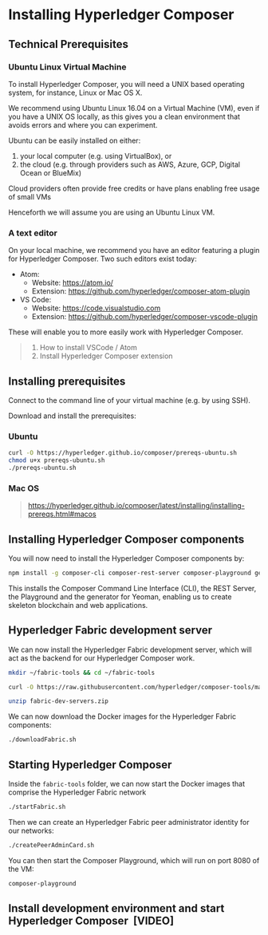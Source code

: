 # Installing Hyperledger Composer

## Technical Prerequisites

### Ubuntu Linux Virtual Machine

To install Hyperledger Composer, you will need a UNIX based operating system, for instance, Linux or Mac OS X.

We recommend using Ubuntu Linux 16.04 on a Virtual Machine (VM), even if you have a UNIX OS locally, as this gives you a clean environment that avoids errors and where you can experiment.

Ubuntu can be easily installed on either:

1. your local computer (e.g. using VirtualBox), or
2. the cloud (e.g. through providers such as AWS, Azure, GCP, Digital Ocean or BlueMix)

Cloud providers often provide free credits or have plans enabling free usage of small VMs

Henceforth we will assume you are using an Ubuntu Linux VM.

### A text editor

On your local machine, we recommend you have an editor featuring a plugin for Hyperledger Composer. Two such editors exist today:

* Atom:
  * Website: https://atom.io/
  * Extension: https://github.com/hyperledger/composer-atom-plugin
* VS Code:
  * Website: https://code.visualstudio.com
  * Extension: https://github.com/hyperledger/composer-vscode-plugin

These will enable you to more easily work with Hyperledger Composer.

> 1. How to install VSCode / Atom
> 2. Install Hyperledger Composer extension

## Installing prerequisites

Connect to the command line of your virtual machine (e.g. by using SSH).

Download and install the prerequisites:

### Ubuntu

```bash
curl -O https://hyperledger.github.io/composer/prereqs-ubuntu.sh
chmod u+x prereqs-ubuntu.sh
./prereqs-ubuntu.sh
```

### Mac OS

> https://hyperledger.github.io/composer/latest/installing/installing-prereqs.html#macos

## Installing Hyperledger Composer components

You will now need to install the Hyperledger Composer components by:

```bash
npm install -g composer-cli composer-rest-server composer-playground generator-hyperledger-composer yo 
```

This installs the Composer Command Line Interface (CLI), the REST Server, the Playground and the generator for Yeoman, enabling us to create skeleton blockchain and web applications.

## Hyperledger Fabric development server

We can now install the Hyperledger Fabric development server, which will act as the backend for our Hyperledger Composer work.

```bash
mkdir ~/fabric-tools && cd ~/fabric-tools

curl -O https://raw.githubusercontent.com/hyperledger/composer-tools/master/packages/fabric-dev-servers/fabric-dev-servers.zip

unzip fabric-dev-servers.zip
```

We can now download the Docker images for the Hyperledger Fabric components:

```bash
./downloadFabric.sh
```

## Starting Hyperledger Composer

Inside the `fabric-tools` folder, we can now start the Docker images that comprise the Hyperledger Fabric network

```bash
./startFabric.sh
```

Then we can create an Hyperledger Fabric peer administrator identity for our networks:

```bash
./createPeerAdminCard.sh
```

You can then start the Composer Playground, which will run on port 8080 of the VM:

```bash
composer-playground
```

## Install development environment and start Hyperledger Composer  [VIDEO]
